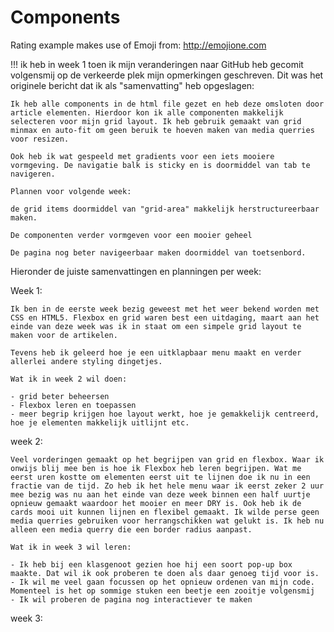 # Components

Rating example makes use of Emoji from: http://emojione.com


!!! ik heb in week 1 toen ik mijn veranderingen naar GitHub heb gecomit volgensmij op de verkeerde plek mijn opmerkingen geschreven. Dit was het originele bericht dat ik als "samenvatting" heb opgeslagen:

	Ik heb alle components in de html file gezet en heb deze omsloten door article elementen. Hierdoor kon ik alle componenten makkelijk selecteren voor mijn grid layout. Ik heb gebruik gemaakt van grid minmax en auto-fit om geen beruik te hoeven maken van media querries voor resizen.

	Ook heb ik wat gespeeld met gradients voor een iets mooiere vormgeving. De navigatie balk is sticky en is doormiddel van tab te navigeren.

	Plannen voor volgende week:

	de grid items doormiddel van "grid-area" makkelijk herstructureerbaar maken.

	De componenten verder vormgeven voor een mooier geheel

	De pagina nog beter navigeerbaar maken doormiddel van toetsenbord.




Hieronder de juiste samenvattingen en planningen per week:


Week 1:

	Ik ben in de eerste week bezig geweest met het weer bekend worden met CSS en HTML5. Flexbox en grid waren best een uitdaging, maart aan het einde van deze week was ik in staat om een simpele grid layout te maken voor de artikelen.

	Tevens heb ik geleerd hoe je een uitklapbaar menu maakt en verder allerlei andere styling dingetjes. 

	Wat ik in week 2 wil doen: 

	- grid beter beheersen
	- Flexbox leren en toepassen
	- meer begrip krijgen hoe layout werkt, hoe je gemakkelijk centreerd, hoe je elementen makkelijk uitlijnt etc.

week 2:

	Veel vorderingen gemaakt op het begrijpen van grid en flexbox. Waar ik onwijs blij mee ben is hoe ik Flexbox heb leren begrijpen. Wat me eerst uren kostte om elementen eerst uit te lijnen doe ik nu in een fractie van de tijd. Zo heb ik het hele menu waar ik eerst zeker 2 uur mee bezig was nu aan het einde van deze week binnen een half uurtje opnieuw gemaakt waardoor het mooier en meer DRY is. Ook heb ik de cards mooi uit kunnen lijnen en flexibel gemaakt. Ik wilde perse geen media querries gebruiken voor herrangschikken wat gelukt is. Ik heb nu alleen een media querry die een border radius aanpast.

	Wat ik in week 3 wil leren:

	- Ik heb bij een klasgenoot gezien hoe hij een soort pop-up box maakte. Dat wil ik ook proberen te doen als daar genoeg tijd voor is.
	- Ik wil me veel gaan focussen op het opnieuw ordenen van mijn code.  Momenteel is het op sommige stuken een beetje een zooitje volgensmij
	- Ik wil proberen de pagina nog interactiever te maken

week 3:
